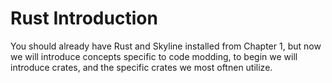 # Rust Introduction

You should already have Rust and Skyline installed from Chapter 1, but now we will introduce concepts specific to code modding, to begin we will introduce crates, and the specific crates we most oftnen utilize.